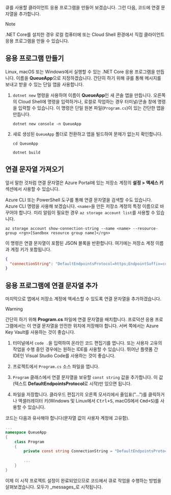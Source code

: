 큐를 사용할 클라이언트 응용 프로그램을 만들어 보겠습니다. 그런 다음, 코드에 연결 문자열을 추가합니다.

> [!NOTE]
> .NET Core를 설치한 경우 로컬 컴퓨터에 또는 Cloud Shell 환경에서 직접 클라이언트 응용 프로그램을 만들 수 있습니다.

## <a name="create-the-application"></a>응용 프로그램 만들기

Linux, macOS 또는 Windows에서 실행할 수 있는 .NET Core 응용 프로그램을 만듭니다. 이름을 **QueueApp**으로 지정하겠습니다. 간단히 하기 위해 큐를 통해 메시지를 보내고 받을 수 있는 단일 앱을 사용합니다.

1. `dotnet new` 명령을 사용하여 이름이 **QueueApp**인 새 콘솔 앱을 만듭니다. 오른쪽의 Cloud Shell에 명령을 입력하거나, 로컬로 작업하는 경우 터미널/콘솔 창에 명령을 입력할 수 있습니다. 이 명령은 단일 원본 파일(`Program.cs`)이 있는 간단한 앱을 만듭니다.

    ```azurecli
    dotnet new console -n QueueApp
    ```

1. 새로 생성된 `QueueApp` 폴더로 전환하고 앱을 빌드하여 문제가 없는지 확인합니다.

    ```azurecli
    cd QueueApp
    ```

    ```azurecli
    dotnet build
    ```

## <a name="get-your-connection-string"></a>연결 문자열 가져오기

앞서 말한 것처럼 연결 문자열은 Azure Portal에 있는 저장소 계정의 **설정 > 액세스 키** 섹션에서 사용할 수 있습니다.

Azure CLI 또는 PowerShell 도구를 통해 연결 문자열을 검색할 수도 있습니다. Azure CLI 명령을 사용해 보겠습니다. `<name>`을 만든 저장소 계정의 특정 이름으로 바꾸어야 합니다. 미리 알림이 필요한 경우 `az storage account list`를 사용할 수 있습니다.

```azurecli
az storage account show-connection-string --name <name> --resource-group <rgn>[Sandbox resource group name]</rgn>
```

이 명령은 연결 문자열이 포함된 JSON 블록을 반환합니다. 여기에는 저장소 계정 이름과 계정 키가 포함됩니다.

```json
{
  "connectionString": "DefaultEndpointsProtocol=https;EndpointSuffix=core.windows.net;AccountName=<name>;AccountKey=vyw6aKz2PtSAgQ4ljJQgJFgxbCETdXt39ZyYQ5fLqoBJj/gT+43TbrhoVco7Rqj/AAJVlvFORRfnYqGHiX9QcQ=="
}
```

## <a name="add-the-connection-string-to-the-application"></a>응용 프로그램에 연결 문자열 추가

마지막으로 앱에서 저장소 계정에 액세스할 수 있도록 연결 문자열을 추가하겠습니다.

> [!WARNING]
> 간단히 하기 위해 **Program.cs** 파일에 연결 문자열을 배치합니다. 프로덕션 응용 프로그램에서는 이 연결 문자열을 안전한 위치에 저장해야 합니다. 서버 쪽에서는 Azure Key Vault를 사용하는 것이 좋습니다.

1. 터미널에서 `code .`을 입력하여 온라인 코드 편집기를 엽니다. 또는 사용자 고유의 작업을 수행 중인 경우에는 원하는 IDE를 사용할 수 있습니다. 뛰어난 플랫폼 간 IDE인 Visual Studio Code를 사용하는 것이 좋습니다.

1. 프로젝트에서 `Program.cs` 소스 파일을 엽니다.

1. `Program` 클래스에서 연결 문자열을 보유할 `const string` 값을 추가합니다. 이 값(텍스트 **DefaultEndpointsProtocol**로 시작)만 있으면 됩니다.

1. 파일을 저장합니다. 클라우드 편집기의 오른쪽 모서리에서 줄임표("...")를 클릭하거나 액셀러레이터 키(Windows 및 Linux에서 <kbd>Ctrl+S</kbd>, macOS에서 <kbd>Cmd+S</kbd>)를 사용할 수 있습니다.

코드는 다음과 유사해야 합니다(문자열 값이 사용자 계정에 고유함).

```csharp
...
namespace QueueApp
{
    class Program
    {
        private const string ConnectionString = "DefaultEndpointsProtocol=https; ...";
        
        ...
    }
}
```

이제 이 시작 프로젝트 설정이 완료되었으므로 코드에서 큐로 작업을 수행하는 방법을 살펴보겠습니다. 모두가 _messages_로 시작됩니다.